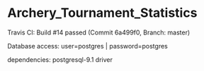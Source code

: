 # Archery_Tournament_Statistics
Travis CI: Build #14 passed (Commit 6a499f0, Branch: master)

Database access:
user=postgres | password=postgres

dependencies:
postgresql-9.1 driver
